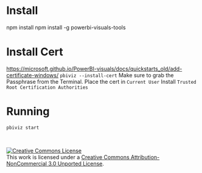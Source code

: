 # Install
npm install
npm install -g powerbi-visuals-tools

# Install Cert
https://microsoft.github.io/PowerBI-visuals/docs/quickstarts_old/add-certificate-windows/
`pbiviz --install-cert`
Make sure to grab the Passphrase from the Terminal.
Place the cert in `Current User`
Install `Trusted Root Certification Authorities`

# Running
`pbiviz start`

<br>

<a rel="license" href="http://creativecommons.org/licenses/by-nc/3.0/"><img alt="Creative Commons License" style="border-width:0" src="https://i.creativecommons.org/l/by-nc/3.0/88x31.png" /></a><br />This work is licensed under a <a rel="license" href="http://creativecommons.org/licenses/by-nc/3.0/">Creative Commons Attribution-NonCommercial 3.0 Unported License</a>.